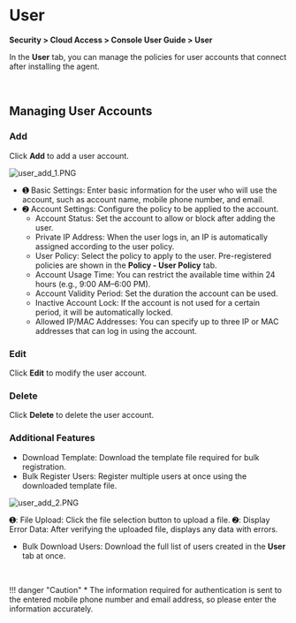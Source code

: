 # User

**Security > Cloud Access > Console User Guide > User**

In the **User** tab, you can manage the policies for user accounts that connect after installing the agent.

<br>

## Managing User Accounts

### Add

Click **Add** to add a user account.

![user_add_1.PNG](https://kr1-api-object-storage.nhncloudservice.com/v1/AUTH_2acdfabf4efe4efc8a04c00b348110c9/cdn_origin/prod_cloud_access/2025.06.24/user_add_1.png)

* ➊ Basic Settings: Enter basic information for the user who will use the account, such as account name, mobile phone number, and email. 
* ➋ Account Settings: Configure the policy to be applied to the account.
    * Account Status: Set the account to allow or block after adding the user.
    * Private IP Address: When the user logs in, an IP is automatically assigned according to the user policy.
    * User Policy: Select the policy to apply to the user. Pre-registered policies are shown in the **Policy - User Policy** tab. 
    * Account Usage Time: You can restrict the available time within 24 hours (e.g., 9:00 AM–6:00 PM).
    * Account Validity Period: Set the duration the account can be used.
    * Inactive Account Lock: If the account is not used for a certain period, it will be automatically locked.
    * Allowed IP/MAC Addresses: You can specify up to three IP or MAC addresses that can log in using the account.

### Edit

Click **Edit** to modify the user account.

### Delete

Click **Delete** to delete the user account.

### Additional Features

* Download Template: Download the template file required for bulk registration.
* Bulk Register Users: Register multiple users at once using the downloaded template file.

![user_add_2.PNG](https://kr1-api-object-storage.nhncloudservice.com/v1/AUTH_2acdfabf4efe4efc8a04c00b348110c9/cdn_origin/prod_cloud_access/2025.06.24/user_add_2.png)

➊: File Upload: Click the file selection button to upload a file.
➋: Display Error Data: After verifying the uploaded file, displays any data with errors.

* Bulk Download Users: Download the full list of users created in the **User** tab at once.

<br>

!!! danger "Caution"
    * The information required for authentication is sent to the entered mobile phone number and email address, so please enter the information accurately.